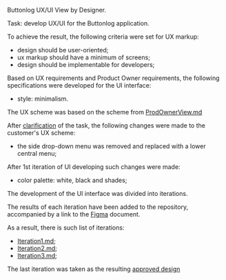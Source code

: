 Buttonlog UX/UI View by Designer.

Task: develop UX/UI for the Buttonlog application.

To achieve the result, the following criteria were set for UX markup:
- design should be user-oriented;
- ux markup should have a minimum of screens;
- design should be implementable for developers;

Based on UX requirements and Product Owner requirements, the following specifications were developed for the UI interface:
- style: minimalism.

The UX scheme was based on the scheme from [ProdOwnerView.md](./../ProdOwnerView#readme)

After [clarification](./Specification/Design/DesignerView/Iteration1.md) of the task, the following changes were made to the customer's UX scheme:
- the side drop-down menu was removed and replaced with a lower central menu;

After 1st iteration of UI developing such changes were made:
- color palette: white, black and shades;

The development of the UI interface was divided into iterations.

The results of each iteration have been added to the repository, accompanied by a link to the [Figma](https://www.figma.com/) document.

As a result, there is such list of iterations:

- [Iteration1.md](./Specification/Design/DesignerView/Iteration1.md);
- [Iteration2.md](./Specification/Design/DesignerView/Iteration2.md);
- [Iteration3.md](./Specification/Design/DesignerView/Iteration3.md);

The last iteration was taken as the resulting [approved design](./Specification/Design/ApprovedDesign/ApprovedDesign.md)

